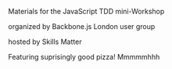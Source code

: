 Materials for the JavaScript TDD mini-Workshop

organized by Backbone.js London user group

hosted by Skills Matter

Featuring suprisingly good pizza!  Mmmmmhhh
